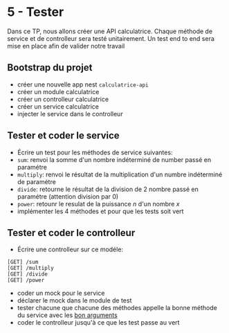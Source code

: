 # 5 - Tester

Dans ce TP, nous allons créer une API calculatrice. 
Chaque méthode de service et de controlleur sera testé unitairement.
Un test end to end sera mise en place afin de valider notre travail

## Bootstrap du projet

- créer une nouvelle app nest `calculatrice-api`
- créer un module calculatrice
- créer un controlleur calculatrice
- créer un service calculatrice
- injecter le service dans le controlleur

## Tester et coder le service

- Écrire un test pour les méthodes de service suivantes:
- `sum`: renvoi la somme d'un nombre indéterminé de number passé en paramétre
- `multiply`: renvoi le résultat de la multiplication d'un numbre indéterminé de paramétre
- `divide`: retourne le résultat de la division de 2 nombre passé en paramétre (attention division par 0)
- `power`: retounr le resulat de la puissance *n* d'un nombre *x*
- implémenter les 4 méthodes et pour que les tests soit vert

## Tester et coder le controlleur

- Écrire une controlleur sur ce modéle:
```
[GET] /sum
[GET] /multiply
[GET] /divide
[GET] /power
```
- coder un mock pour le service
- déclarer le mock dans le module de test
- tester chacune que chacune des méthodes appelle la bonne méthode du service avec les [bon arguments](https://jestjs.io/docs/expect#tohavebeencalledwitharg1-arg2-)
- coder le controlleur jusqu'à ce que les test passe au vert

